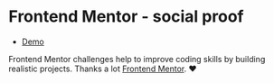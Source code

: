 # Frontend Mentor - social proof

- [Demo](https://social-proof-section-deploy.netlify.app/)

Frontend Mentor challenges help to improve coding skills by building realistic projects. Thanks a lot [Frontend Mentor](https://www.frontendmentor.io). ❤